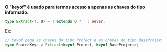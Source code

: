 
**O "keyof" é usado para termos acesso a apenas as chaves do tipo informado.**

```typescript
type Extract<T, U> = T extends U ? T : never;
```

Ex:

```typescript
// Keyof pega as chaves do tipo Project e as chaves do tipo BaseProject.
type SharedKeys = Extract<keyof Project, keyof BaseProject>;
```

